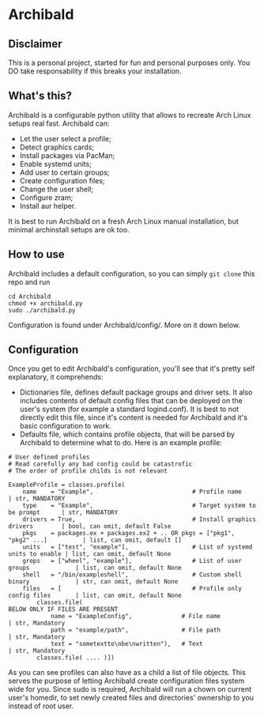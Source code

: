 # Archibald
## Disclaimer
This is a personal project, started for fun and personal purposes only. You DO take responsability if this breaks your installation. 

## What's this?
Archibald is a configurable python utility that allows to recreate Arch Linux setups real fast. Archibald can:
- Let the user select a profile;
- Detect graphics cards;
- Install packages via PacMan;
- Enable systemd units;
- Add user to certain groups;
- Create configuration files;
- Change the user shell;
- Configure zram;
- Install aur helper.

It is best to run Archibald on a fresh Arch Linux manual installation, but minimal archinstall setups are ok too.

## How to use
Archibald includes a default configuration, so you can simply ```git clone``` this repo and run
```
cd Archibald
chmod +x archibald.py
sudo ./archibald.py
```
Configuration is found under Archibald/config/. More on it down below.

## Configuration
Once you get to edit Archibald's configuration, you'll see that it's pretty self explanatory, it comprehends:
- Dictionaries file, defines default package groups and driver sets. It also includes contents of default config files that can be deployed on the user's system (for example a standard logind.conf). It is best to not directly edit this file, since it's content is needed for Archibald and it's basic configuration to work.
- Defaults file, which contains profile objects, that will be parsed by Archibald to determine what to do. Here is an example profile:
```
# User defined profiles
# Read carefully any bad config could be catastrofic
# The order of profile childs is not relevant

ExampleProfile = classes.profile(
    name    = "Example",                            # Profile name                    | str, MANDATORY
    type    = "Example",                            # Target system to be prompt      | str, MANDATORY
    drivers = True,                                 # Install graphics drivers        | bool, can omit, default False
    pkgs    = packages.ex + packages.ex2 + .. OR pkgs = ["pkg1", "pkg2" ...]          | list, can omit, default []
    units   = ["test", "example"],                  # List of systemd units to enable | list, can omit, default None
    grops   = ["wheel", "example"],                 # List of user groups             | list, can omit, default None
    shell   = "/bin/exampleshell",                  # Custom shell binary             | str, can omit, default None
    files   = [                                     # Profile only config files       | list, can omit, default None
        classes.file(                                                       BELOW ONLY IF FILES ARE PRESENT
            name = "ExampleConfig",              # File name                       | str, Mandatory
            path = "example/path",               # File path                       | str, Mandatory
            text = "sometextto\nbe\nwritten"),   # Text                            | str, Mandatory
        classes.file( .... )])
```
As you can see profiles can also have as a child a list of file objects. This serves the purpose of letting Archibald create configuration files system wide for you. Since sudo is required, Archibald will run a chown on current user's homedir, to set newly created files and directories' ownership to you instead of root user.
